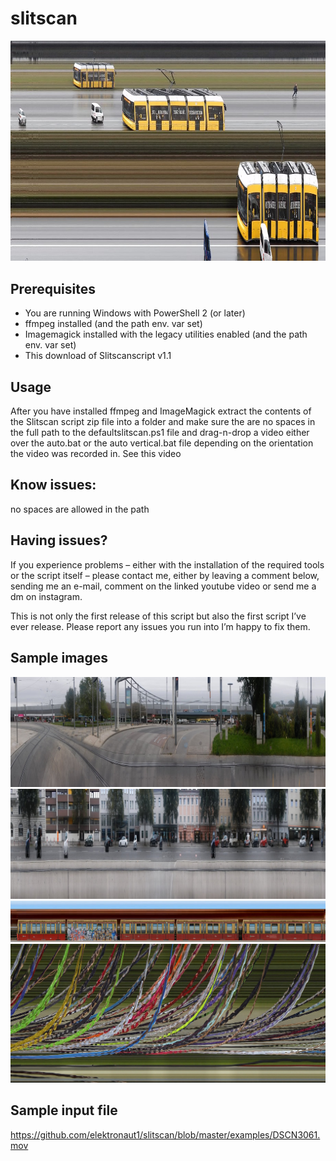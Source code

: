 # slitscan
![](https://github.com/elektronaut1/slitscan/blob/master/examples/slit.jpg "Berlin, Bersarinplatz")
## Prerequisites
* You are running Windows with PowerShell 2 (or later)
* ffmpeg installed (and the path env. var set)
* Imagemagick installed with the legacy utilities enabled (and the path env. var set)
* This download of Slitscanscript v1.1

## Usage
After you have installed ffmpeg and ImageMagick extract the contents of the Slitscan script zip file into a folder and make sure the are no spaces in the full path to the defaultslitscan.ps1 file and drag-n-drop a video either over the auto.bat or the auto vertical.bat file depending on the orientation the video was recorded in.
See this video

## Know issues:
no spaces are allowed in the path

## Having issues?
If you experience problems – either with the installation of the required tools or the script itself – please contact me, either by leaving a comment below, sending me an e-mail, comment on the linked youtube video or send me a dm on instagram.

This is not only the first release of this script but also the first script I’ve ever release. Please report any issues you run into I’m happy to fix them.

## Sample images
![](https://github.com/elektronaut1/slitscan/blob/master/examples/Slitscan_09242017.jpg "Wien, Praterstern")
![](https://github.com/elektronaut1/slitscan/blob/master/examples/Slitscan_092420172.jpg "Wien, Franzensbrückenstraße")
![](https://github.com/elektronaut1/slitscan/blob/master/examples/Slitscan_20180810.jpg "Berlin, Westhafen")
![](https://github.com/elektronaut1/slitscan/blob/master/examples/gopr1605_230.jpg "")

## Sample input file
https://github.com/elektronaut1/slitscan/blob/master/examples/DSCN3061.mov




